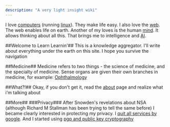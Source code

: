 ```yaml
---
description: "A very light insight wiki"
---
```


I love [computers](/computers/) (running [linux](/linux/)). They make life easy. I also love the [web](/web/). The web enables life on earth. Another of my loves is the human [mind](/mind/). It allows thinking about all this. That brings me to intelligence and [AI](/ai/).

##Welcome to Learn Learnin'##
This is a knowledge aggregator. I'll write about everything under the earth on this site. I hope you survive the navigation

##Medicine##
Medicine refers to two things - the science of medicine, and the specialty of medicine. Sense organs are given their own branches in medicine, for example: [Ophthalmology](/ophthalmology/) 

##What?!##
Okay, if you don't get it, read the [about](/about/) page and realize what i'm talking about

##More##
###Privacy###
After Snowden's revelations about NSA (although Richard M Stallman has been trying to tell the same before) I became clearly interested in protecting my privacy. I [quit all services by google](/quit-google/). And I started using [pgp and public key cryptography](/public-key-cryptography/)

